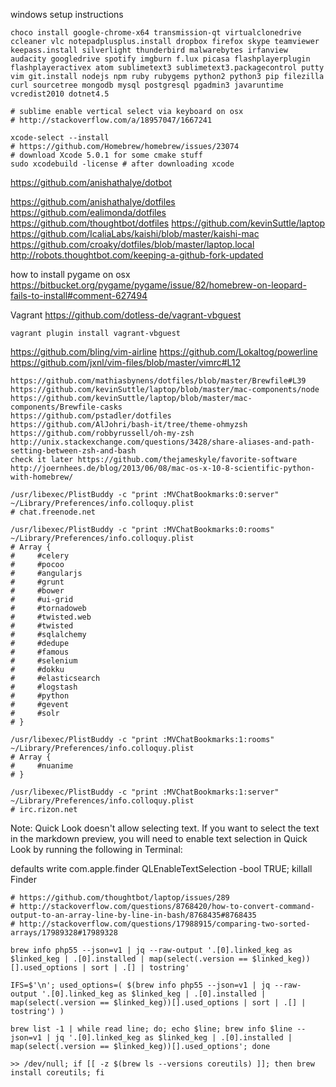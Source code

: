 windows setup instructions
```
choco install google-chrome-x64 transmission-qt virtualclonedrive ccleaner vlc notepadplusplus.install dropbox firefox skype teamviewer keepass.install silverlight thunderbird malwarebytes irfanview audacity googledrive spotify imgburn f.lux picasa flashplayerplugin flashplayeractivex atom sublimetext3 sublimetext3.packagecontrol putty vim git.install nodejs npm ruby rubygems python2 python3 pip filezilla curl sourcetree mongodb mysql postgresql pgadmin3 javaruntime vcredist2010 dotnet4.5
```

```
# sublime enable vertical select via keyboard on osx
# http://stackoverflow.com/a/18957047/1667241
```

```
xcode-select --install
# https://github.com/Homebrew/homebrew/issues/23074
# download Xcode 5.0.1 for some cmake stuff
sudo xcodebuild -license # after downloading xcode
```

https://github.com/anishathalye/dotbot

https://github.com/anishathalye/dotfiles
https://github.com/ealimonda/dotfiles
https://github.com/thoughtbot/dotfiles
https://github.com/kevinSuttle/laptop
https://github.com/IcaliaLabs/kaishi/blob/master/kaishi-mac
https://github.com/croaky/dotfiles/blob/master/laptop.local
http://robots.thoughtbot.com/keeping-a-github-fork-updated

how to install pygame on osx
https://bitbucket.org/pygame/pygame/issue/82/homebrew-on-leopard-fails-to-install#comment-627494

Vagrant https://github.com/dotless-de/vagrant-vbguest
```
vagrant plugin install vagrant-vbguest
```

https://github.com/bling/vim-airline
https://github.com/Lokaltog/powerline
https://github.com/jxnl/vim-files/blob/master/vimrc#L12

```
https://github.com/mathiasbynens/dotfiles/blob/master/Brewfile#L39
https://github.com/kevinSuttle/laptop/blob/master/mac-components/node
https://github.com/kevinSuttle/laptop/blob/master/mac-components/Brewfile-casks
https://github.com/pstadler/dotfiles
https://github.com/AlJohri/bash-it/tree/theme-ohmyzsh
https://github.com/robbyrussell/oh-my-zsh
http://unix.stackexchange.com/questions/3428/share-aliases-and-path-setting-between-zsh-and-bash
check it later https://github.com/thejameskyle/favorite-software
http://joernhees.de/blog/2013/06/08/mac-os-x-10-8-scientific-python-with-homebrew/
```

```
/usr/libexec/PlistBuddy -c "print :MVChatBookmarks:0:server" ~/Library/Preferences/info.colloquy.plist
# chat.freenode.net

/usr/libexec/PlistBuddy -c "print :MVChatBookmarks:0:rooms" ~/Library/Preferences/info.colloquy.plist
# Array {
#     #celery
#     #pocoo
#     #angularjs
#     #grunt
#     #bower
#     #ui-grid
#     #tornadoweb
#     #twisted.web
#     #twisted
#     #sqlalchemy
#     #dedupe
#     #famous
#     #selenium
#     #dokku
#     #elasticsearch
#     #logstash
#     #python
#     #gevent
#     #solr
# }

/usr/libexec/PlistBuddy -c "print :MVChatBookmarks:1:rooms" ~/Library/Preferences/info.colloquy.plist
# Array {
#     #nuanime
# }

/usr/libexec/PlistBuddy -c "print :MVChatBookmarks:1:server" ~/Library/Preferences/info.colloquy.plist
# irc.rizon.net
```

Note: Quick Look doesn't allow selecting text. If you want to select the text in the markdown preview, you will need to enable text selection in Quick Look by running the following in Terminal:

defaults write com.apple.finder QLEnableTextSelection -bool TRUE; killall Finder

```
# https://github.com/thoughtbot/laptop/issues/289
# http://stackoverflow.com/questions/8768420/how-to-convert-command-output-to-an-array-line-by-line-in-bash/8768435#8768435
# http://stackoverflow.com/questions/17988915/comparing-two-sorted-arrays/17989328#17989328

brew info php55 --json=v1 | jq --raw-output '.[0].linked_keg as $linked_keg | .[0].installed | map(select(.version == $linked_keg))[].used_options | sort | .[] | tostring'

IFS=$'\n'; used_options=( $(brew info php55 --json=v1 | jq --raw-output '.[0].linked_keg as $linked_keg | .[0].installed | map(select(.version == $linked_keg))[].used_options | sort | .[] | tostring') )

brew list -1 | while read line; do; echo $line; brew info $line --json=v1 | jq '.[0].linked_keg as $linked_keg | .[0].installed | map(select(.version == $linked_keg))[].used_options'; done

>> /dev/null; if [[ -z $(brew ls --versions coreutils) ]]; then brew install coreutils; fi

```
